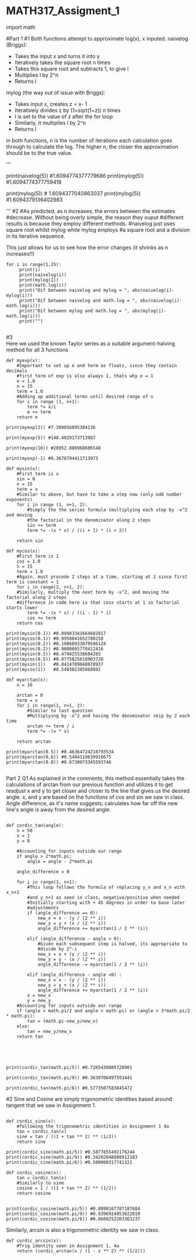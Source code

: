 # MATH317_Assigment_1

import math

#Part 1
#1
Both functions attempt to approximate log(x), x inputed.
naivelog (Briggs):
- Takes the input x and turns it into y
- Iteratively takes the square root n times
-  Takes this square root and subtracts 1, to give l
- Multiplies l by 2^n
- Returns  l

 mylog (the way out of issue with Briggs):
 - Takes input x, creates z = x- 1
 - Iteratively divides z by (1+sqrt(1+z)) n times
 - l is set to the value of z after the for loop
 - Similarly, it multiplies l by 2^n
 - Returns l
 
 in both functions, n is the number of iterations each calculation
 goes through to calculate the log. The higher n, the closer the approximation
 should be to the true value.
    

'''

print(naivelog(5)) #1.6094774377779686
print(mylog(5)) #1.6094774377759418

print(mylog(5)) # 1.6094377040863037
print(mylog(5)) #1.6094379136402983


'''
#2
#As predicted, as n increases, the errors between the estimates
#decrease. Without being overly simple, the reason they ouput
#different results is because they employ different methods.
#naivelog just uses square root whilst mylog while mylog employs
#a square root and a division in its iterative sequence.


This just allows for us to see how the error changes (it shrinks as n increases!!)
```
for i in range(1,15):
     print(i)
     print(naivelog(i))
     print(mylog(I))
     print(math.log(i))
     print("Dif between naivelog and mylog = ", abs(naivelog(i)-mylog(i)))
     print("Dif between naivelog and math.log = ", abs(naivelog(i)-math.log(i)))
     print("Dif between mylog and math.log = ", abs(mylog(i)-math.log(i)))
     print("")
    
```
#3   
Here we used the known Taylor series as a suitable argument-halving method for all 3 functions
```
def myexp(x):
    #Important to set up e and term as floats, since they contain decimals
    #first term of exp is also always 1, thats why e = 1
    e = 1.0
    n = 15
    term = 1.0
    #Adding up additional terms until desired range of n
    for i in range (1, n+1): 
        term *= x/i
        e += term
    return e

print(myexp(2)) #7.389056095384136

print(myexp(5)) #148.4029173713987

print(myexp(10)) #20952.886968606548

print(myexp(-1) #0.3678794411713973

```

```
def mysin(x):
    #First term is x
    sin = 0
    n = 15
    term = x
    #Similar to above, but have to take a step now (only odd number exponents)
    for i in range (1, n+1, 2):
        #Simply the the series formula (multiplying each step by -x^2 and moving
        #the factorial in the denominator along 2 steps
        sin += term 
        term *= -(x * x) / ((i + 1) * (i + 2))
        
    return sin
```
```
def mycos(x):
    #First term is 1
    cos = 1.0
    n = 15
    term = 1.0
    #Again, must procede 2 steps at a time, starting at 2 since first term is constant = 1
    for i in range(2, n+1, 2):
    #Similarly, multiply the next term by -x^2, and moving the factorial along 2 steps
    #difference in code here is that cosx starts at 1 so factorial starts lower
        term *= -(x * x) / ((i - 1) * i)
        cos += term
    return cos
```  
```
print(mysin(0.1)) #0.09983341664682817
print(mycos(0.1)) #0.9950041652780258
print(mysin(0.2)) #0.19866933079506124
print(mycos(0.2)) #0.9800665778412416
print(mysin(0.5)) #0.479425538604203
print(mycos(0.5)) #0.8775825618903728
print(mysin(1))   #0.8414709848078937
print(mycos(1))   #0.540302305868092
```
```
def myarctan(x):
    n = 16
    
    arctan = 0
    term = x
    for i in range(1, n+1, 2):
        #Similar to last question
        #Multiplying by -x^2 and having the denominator skip by 2 each time
        arctan += term / i
        term *= -(x * x)
        
    return arctan

print(myarctan(0.5)) #0.46364724210793534
print(myarctan(0.6)) #0.5404119639916675
print(myarctan(0.8)) #0.6738973345593746


```
Part 2 Q1 
As explained in the comments, this method essentially takes the calculations of arctan from our previous function and utilizes it to get readjust x and y to get closer and closer to the line that gives us the desired angle. x, and y are based on the functions of cos and sin we saw in class. Angle difference, as it's name suggests, calculates how far off the new line's angle is away from the desired angle.
```

def cordic_tan(angle):
    n = 50
    x = 1
    y = 0
    
    #Accounting for inputs outside our range
    if angle > 2*math.pi:
        angle = angle - 2*math.pi
        
    angle_difference = 0
    
    for i in range(1, n+1):
        #This loop follows the formula of replacing y_n and x_n with x_n+1
        #and y_n+1 as seen in class, negative/positive when needed
        #Initially starting with + 45 degrees in order to base later
        #adjustments
        if (angle_difference == 0):
            new_x = x - (y / (2 ** i))
            new_y = y + (x / (2 ** i))
            angle_difference += myarctan(1 / 2 ** (i))
            
        elif (angle_difference - angle > 0):
            #Given each subsequent step is halved, its appropriate to
            #divide by 2^-i
            new_x = x + (y / (2 ** i))
            new_y = y - (x / (2 ** i))
            angle_difference -= myarctan(1 / 2 ** (i))
            
        elif (angle_difference - angle <0) :
            new_x = x - (y / (2 ** i))
            new_y = y + (x / (2 ** i))
            angle_difference += myarctan(1 / 2 ** (i))
        x = new_x
        y = new_y
    #Accounting for inputs outside our range 
    if (angle > math.pi/2 and angle < math.pi) or (angle > 3*math.pi/2 * math.pi):  
        tan = (math.pi-new_y/new_x)
    else:
        tan = new_y/new_x
    return tan      

  


 
print(cordic_tan(math.pi/5)) #0.7265430885728901

print(cordic_tan(math.pi/9)) #0.3639706497593441

print(cordic_tan(math.pi/6)) #0.5773507583845472
```
#2 Sine and Cosine are simply trigonometric identities based around tangent that we saw in Assignment 1.
```

def cordic_sine(x):
    #following the trigonometric identities in Assignment 1 4a
    tan = cordic_tan(x)
    sine = tan / ((1 + tan ** 2) ** (1/2))
    return sine

print(cordic_sine(math.pi/5)) #0.5877855491176244
print(cordic_sine(math.pi/9)) #0.34202048808912183
print(cordic_sine(math.pi/6)) #0.500000317741321
```

```    
def cordic_cosine(x):
    tan = cordic_tan(x)
    #Similarly to sine
    cosine = 1 / ((1 + tan ** 2) ** (1/2))
    return cosine
    
    
print(cordic_cosine(math.pi/5)) #0.8090167787187684
print(cordic_cosine(math.pi/9)) #0.9396924953022019
print(cordic_cosine(math.pi/6)) #0.8660252203363237

```
Similarly, arcsin is also a trigonometric identity we saw in class.
```
def cordic_arcsin(x):
    #Trig identity seen in Assignment 1, 4a
    return (cordic_arctan(x / (1 - x ** 2) ** (1/2)))
```
